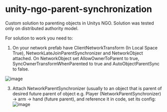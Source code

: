 # unity-ngo-parent-synchronization
Custom solution to parenting objects in Unitys NGO. Solution was tested only on distributed authority model.

For solution to work you need to:
1. On your network prefab have ClientNetworkTransform (In Local Space True), NetworkLateJoinParentSynchronizer and NetworkObject attached. On NetworkObject set AllowOwnerToParent to true, SyncOwnerTransformWhenParented to true and AutoObjectParentSync to false.

![image](https://github.com/user-attachments/assets/1dc42460-035a-4a59-b6bc-daff87936841)

3. Attach NetworkParentSynchronizer (usually to an object that is parent of desired future parent of object e.g. Player (NetworkParentSynchronizer) -> arm -> hand (future parent), and reference it in code, set its config:
![image](https://github.com/user-attachments/assets/acd02cc2-fec3-449a-9e69-5088254fb1c3)



